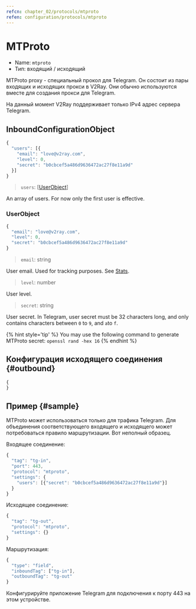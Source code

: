 ```yaml
---
refcn: chapter_02/protocols/mtproto
refen: configuration/protocols/mtproto
---
```

# MTProto

* Name: `mtproto`
* Тип: входящий / исходящий

MTProto proxy - специальный прокол для Telegram. Он состоит из пары входящих и исходящих прокси в V2Ray. Они обычно используются вместе для создания прокси для Telegram.

На данный момент V2Ray поддерживает только IPv4 адрес сервера Telegram.

## InboundConfigurationObject

```javascript
{
  "users": [{
    "email": "love@v2ray.com",
    "level": 0,
    "secret": "b0cbcef5a486d9636472ac27f8e11a9d"
  }]
}
```

> `users`: \[[UserObject](#userobject)\]

An array of users. For now only the first user is effective.

### UserObject

```javascript
{
  "email": "love@v2ray.com",
  "level": 0,
  "secret": "b0cbcef5a486d9636472ac27f8e11a9d"
}
```

> `email`: string

User email. Used for tracking purposes. See [Stats](../stats.md).

> `level`: number

User level.

> `secret`: string

User secret. In Telegram, user secret must be 32 characters long, and only contains characters between `0` to `9`, and `a`to `f`.

{% hint style='tip' %} You may use the following command to generate MTProto secret: `openssl rand -hex 16` {% endhint %}

## Конфигурация исходящего соединения {#outbound}

```javascript
{
}
```

## Пример {#sample}

MTProto может использоваться только для трафика Telegram. Для объединения соответствующего входящего и исходящего может потребоваться правило маршрутизации. Вот неполный образец.

Входящее соединение:

```javascript
{
  "tag": "tg-in",
  "port": 443,
  "protocol": "mtproto",
  "settings": {
    "users": [{"secret": "b0cbcef5a486d9636472ac27f8e11a9d"}]
  }
}
```

Исходящее соединение:

```javascript
{
  "tag": "tg-out",
  "protocol": "mtproto",
  "settings": {}
}
```

Маршрутизация:

```javascript
{
  "type": "field",
  "inboundTag": ["tg-in"],
  "outboundTag": "tg-out"
}
```

Конфигурируйте приложение Telegram для подключения к порту 443 на этом устройстве.